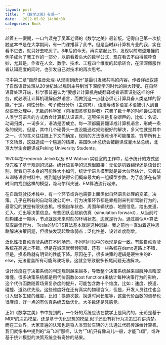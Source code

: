```yaml
---
layout: post
title:  "《数学之美》有感一"
date:   2022-05-02 14:00:00
categories: Book
---
```


趁着五一假期，一口气读完了吴军老师的《数学之美》最新版。记得自己第一次接触这本书是在大学期间，有一门课推荐了此书，但是当时非计算机专业的我，实在看不进去，就只好去吃灰了。8年后的今天，再次拿起此书，发现以前晦涩难懂的例子成为了我工作的一部分，以前看着头大的数学公式，现在看去不由得惊呼奇妙，尤其是，作者在人文、数学、技术、工程四个维度的起承转合，在深深佩服作者认知高度的同时，也引发自己对技术的再次思考。

书中第二章“自然语音处理-从规则到统计”是最引发我共鸣的内容。作者详细叙述了自然语音处理从20世纪处以规则主导到当下深度学习时代的巨大转变。在自然语音处理开端，科学家普遍认为“要想让计算机完成翻译或者语音识别这样的任务，就必须让计算机理解自然语言，而做到这一点就必须让计算具备人类这样的智能。”于是，词性分析、句子成分分析（主谓宾）、语法等诸多语言术语被引入到自然语音处理中，无数的科学家（包括图灵奖获得者）花费了数十年的时间尝试按照人类学习语言的方式教会计算机认识语言。这项任务是复杂艰巨的，比如：名词、动词归类，一词多义，语法是否成立。每一项都需要翻译成计算机语言，形成一条条的规则。但是，其中几个硬骨头一直没能通过规则很好的解决，多义性就是其中之一。词的含义往往随上下文而确定，规则的方法很难也不可能覆盖、穷举所有上下文场景，这就造成一个尴尬的结果，美国Bush总统会被翻译成灌木丛总统，北京大学生会翻译成Peking University Students。

1970年在Frederick Jelink以及IBM Watson 实验室的工作中，给予统计的方式逐渐完胜了基于规则的思路。统计语言学的思想很直接：无论是机器翻译还是语音识别，就看句子本身的可能性大小如何，统计学语言模型就是最大似然估计，它尝试从训练语言材料中，找到能够使得它们概率最大的一组模型参数。为了能够在有限时间内找到这样的模型，隐马尔科夫链、EM算法流行起来。

在自动驾驶技术栈中，有一个环节或许也需要上面类似自然语言处理的变革，决策。几乎在所有的自动驾驶公司中，行为决策环节都是靠规则来判断驾驶行为的，最常见的就是有限状态机，根据自车状态、周围车辆状态、地图信息，给出变道、汇入、汇出等决策信息。有些团队会超前仿真（simulation forward），从当前时刻构建出一颗树，节点就是未来时刻的环境状态，边就是行为，通过类似A*算法获取最佳行为， Tesla的MCTS算法基本就是这种思路。我之前也一直沿着这种思路解决决策问题，但很快发现起致命弱点：泛化性差、设计难度剧增。

泛化性指自动驾驶系统在不同场景、不同时间段中的表现是否一致。有些自动驾驶系统在高速上不错，但是在城区就频频犯错，还有一些系统在demo道路上不错，但是，换条路就有明显的性能下降。原因在于，很多决策的逻辑是硬生生的if-else，无法覆盖所有可能驾驶场景。这就会导致很多长尾问题无法解决。

设计难度在于决策系统的判定规则越来越多，导致整个决策系统越来越臃肿且晦涩难懂。很多决策系统都是用代价函数(cost function)来估计每种决策行为的影响，这个代价函数随着场景复杂度的提升，可能包含数十个维度，比如：速度、换道、碰撞、道路优先级。这些维度好在还有真实的物理含义，但是，开发人员往往也会引入很多生硬的维度，比如：换道次数、换道时间长度等，这些代价函数的调参也很麻烦，好一点的有仿真系统去做优化，大多数还是凭感觉。

正如《数学之美》书中提到的，一个好的系统应该在数学上是简约的，无论是基于MDP的决策模型，还是基于优化思想的模型,似乎还没有将行为决策过程讲清楚。而在工业界，大家普遍的认知也是将人类驾驶车辆的方法通过代码传递给计算机，我们就像书中提到的“鸟飞派”那样，认为“飞机只有像鸟儿一般，才能飞翔”，或许基于统计模型的决策系统会有奇妙的结果。